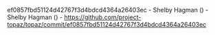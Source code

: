 ef0857fbd51124d42767f3d4bdcd4364a26403ec - Shelby Hagman () - Shelby Hagman () - https://github.com/project-topaz/topaz/commit/ef0857fbd51124d42767f3d4bdcd4364a26403ec
